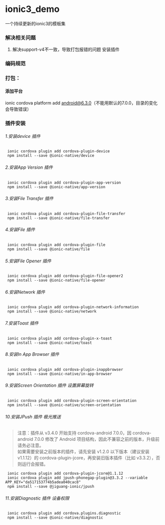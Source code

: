 # ionic3_demo
一个持续更新的ionic3的模板集


### 解决相关问题
1. 解决support-v4不一致，导致打包报错的问题 
   安装插件 
   
### 编码规范


### 打包：

#### 添加平台
ionic cordova platform add android@6.3.0（不能用默认的7.0.0，目录的变化会导致错误）


### 插件安装

###### 1.安装device 插件
``````
 ionic cordova plugin add cordova-plugin-device                                                
 npm install --save @ionic-native/device 
``````
###### 2.安装App Version 插件
``````
 ionic cordova plugin add cordova-plugin-app-version
 npm install --save @ionic-native/app-version
`````` 
 
###### 3.安装File Transfer 插件
``````
 ionic cordova plugin add cordova-plugin-file-transfer
 npm install --save @ionic-native/file-transfer
``````
###### 4.安装File 插件
``````
 ionic cordova plugin add cordova-plugin-file
 npm install --save @ionic-native/file
``````
###### 5.安装File Opener 插件
``````
 ionic cordova plugin add cordova-plugin-file-opener2
 npm install --save @ionic-native/file-opener
``````
###### 6.安装Network 插件
``````
 ionic cordova plugin add cordova-plugin-network-information
 npm install --save @ionic-native/network
``````
###### 7.安装Toast 插件
``````
 ionic cordova plugin add cordova-plugin-x-toast
 npm install --save @ionic-native/toast
``````
###### 8.安装In App Browser 插件
``````
 ionic cordova plugin add cordova-plugin-inappbrowser
 npm install --save @ionic-native/in-app-browser
``````
###### 9.安装Screen Orientation 插件 设置屏幕旋转
``````
 ionic cordova plugin add cordova-plugin-screen-orientation  
 npm install --save @ionic-native/screen-orientation  
``````
###### 10.安装JPush 插件 极光推送
> 注意：插件从 v3.4.0 开始支持 cordova-android 7.0.0，因 cordova-android 7.0.0 修改了 Android 项目结构，因此不兼容之前的版本，升级前请务必注意。  
> 如果需要安装之前版本的插件，请先安装 v1.2.0 以下版本（建议安装 v1.1.12）的 cordova-plugin-jcore，再安装旧版本插件（比如 v3.3.2），否则运行会报错。  
  
``````
 ionic cordova plugin add cordova-plugin-jcore@1.1.12  
 ionic cordova plugin add jpush-phonegap-plugin@3.3.2 --variable APP_KEY="da517153774b5adea040cac8"  
 npm install --save @jiguang-ionic/jpush 
``````
###### 11.安装Diagnostic 插件 设备权限
``````
 ionic cordova plugin add cordova.plugins.diagnostic
 npm install --save @ionic-native/diagnostic
``````
